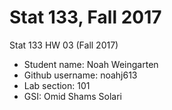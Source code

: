 # Stat 133, Fall 2017

Stat 133 HW 03 (Fall 2017)

- Student name: Noah Weingarten
- Github username: noahj613
- Lab section: 101
- GSI: Omid Shams Solari